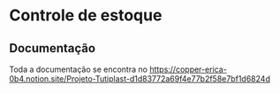 # Controle de estoque

## Documentação
Toda a documentação se encontra no https://copper-erica-0b4.notion.site/Projeto-Tutiplast-d1d83772a69f4e77b2f58e7bf1d6824d
